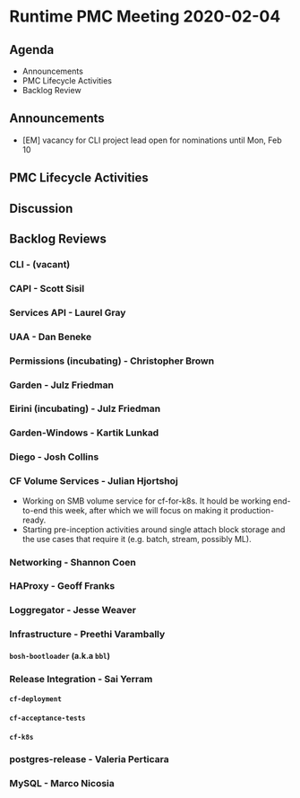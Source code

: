 # Runtime PMC Meeting 2020-02-04

## Agenda

* Announcements
* PMC Lifecycle Activities
* Backlog Review


## Announcements

- [EM] vacancy for CLI project lead open for nominations until Mon, Feb 10


## PMC Lifecycle Activities


## Discussion


## Backlog Reviews

### CLI - (vacant)


### CAPI - Scott Sisil


### Services API - Laurel Gray


### UAA - Dan Beneke


### Permissions (incubating) - Christopher Brown


### Garden - Julz Friedman


### Eirini (incubating) - Julz Friedman


### Garden-Windows - Kartik Lunkad


### Diego - Josh Collins


### CF Volume Services - Julian Hjortshoj
- Working on SMB volume service for cf-for-k8s.  It hould be working end-to-end
  this week, after which we will focus on making it production-ready.
- Starting pre-inception activities around single attach block storage and the
  use cases that require it (e.g. batch, stream, possibly ML).

### Networking - Shannon Coen


### HAProxy - Geoff Franks


### Loggregator - Jesse Weaver


### Infrastructure - Preethi Varambally

#### `bosh-bootloader` (a.k.a `bbl`)


### Release Integration - Sai Yerram

#### `cf-deployment`


#### `cf-acceptance-tests`


#### `cf-k8s`


### postgres-release - Valeria Perticara


### MySQL - Marco Nicosia
